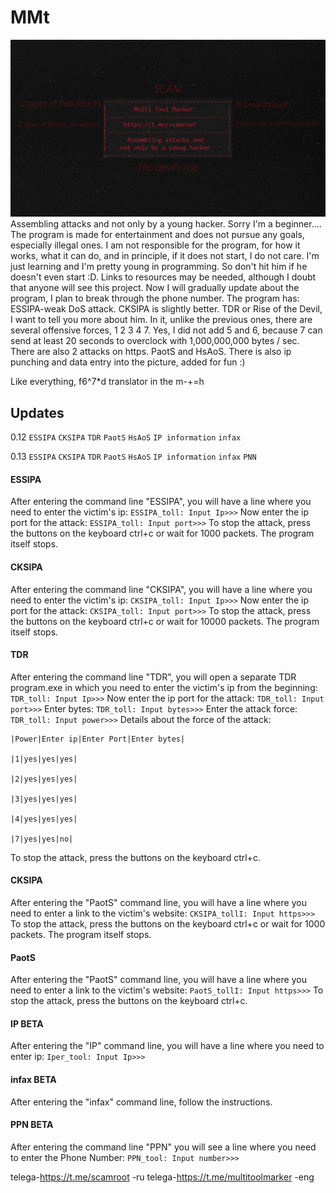 # MMt
![Markdown Extended](https://github.com/Zenn1t/MMt/blob/main/main.jpg)
Assembling attacks and not only by a young hacker. Sorry I'm a beginner....
The program is made for entertainment and does not pursue any goals, especially illegal ones. I am not responsible for the program, for how it works, what it can do, and in principle, if it does not start, I do not care. I'm just learning and I'm pretty young in programming. So don't hit him if he doesn't even start :D. Links to resources may be needed, although I doubt that anyone will see this project.
Now I will gradually update about the program, I plan to break through the phone number. The program has: ESSIPA-weak DoS attack. CKSIPA is slightly better. TDR or Rise of the Devil, I want to tell you more about him. In it, unlike the previous ones, there are several offensive forces, 1 2 3 4 7. Yes, I did not add 5 and 6, because 7 can send at least 20 seconds to overclock with 1,000,000,000 bytes / sec. There are also 2 attacks on https. PaotS and HsAoS.
There is also ip punching and data entry into the picture, added for fun :)


Like everything, f6^7*d translator in the m-+=h
## Updates
0.12
`ESSIPA`
`CKSIPA`
`TDR`
`PaotS`
`HsAoS`
`IP information`
`infax`

0.13
`ESSIPA`
`CKSIPA`
`TDR`
`PaotS`
`HsAoS`
`IP information`
`infax`
`PNN`

#### ESSIPA
After entering the command line "ESSIPA", you will have a line where you need to enter the victim's ip:
`ESSIPA_toll: Input Ip>>>`
Now enter the ip port for the attack:
`ESSIPA_toll: Input port>>>`
To stop the attack, press the buttons on the keyboard ctrl+c or wait for 1000 packets. The program itself stops.

#### CKSIPA
After entering the command line "CKSIPA", you will have a line where you need to enter the victim's ip:
`CKSIPA_toll: Input Ip>>>`
Now enter the ip port for the attack:
`CKSIPA_toll: Input port>>>`
To stop the attack, press the buttons on the keyboard ctrl+c or wait for 10000 packets. The program itself stops.

#### TDR
After entering the command line "TDR", you will open a separate TDR program.exe in which you need to enter the victim's ip from the beginning:
`TDR_toll: Input Ip>>>`
Now enter the ip port for the attack:
`TDR_toll: Input port>>>`
Enter bytes:
`TDR_toll: Input bytes>>>`
Enter the attack force:
`TDR_toll: Input power>>>`
Details about the force of the attack:
```
|Power|Enter ip|Enter Port|Enter bytes|

|1|yes|yes|yes|

|2|yes|yes|yes|

|3|yes|yes|yes|

|4|yes|yes|yes|

|7|yes|yes|no|
```
To stop the attack, press the buttons on the keyboard ctrl+c.

#### CKSIPA
After entering the "PaotS" command line, you will have a line where you need to enter a link to the victim's website:
`CKSIPA_tollI: Input https>>>`
To stop the attack, press the buttons on the keyboard ctrl+c or wait for 1000 packets. The program itself stops.

#### PaotS
After entering the "PaotS" command line, you will have a line where you need to enter a link to the victim's website:
`PaotS_tollI: Input https>>>`
To stop the attack, press the buttons on the keyboard ctrl+c.

#### IP BETA
After entering the "IP" command line, you will have a line where you need to enter ip:
`Iper_tool: Input Ip>>>`

#### infax BETA
After entering the "infax" command line, follow the instructions.

#### PPN BETA
After entering the command line "PPN" you will see a line where you need to enter the Phone Number:
`PPN_tool: Input number>>>`








telega-https://t.me/scamroot -ru
telega-https://t.me/multitoolmarker -eng

